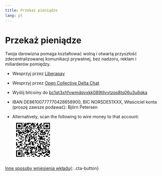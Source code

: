```yaml
---
title: Przekaż pieniądze
lang: pl
---
```


# Przekaż pieniądze

Twoja darowizna pomaga kształtować wolną i otwartą przyszłość zdecentralizowanej komunikacji prywatnej, bez nadzoru, reklam i miliarderów pomiędzy.

- Wesprzyj przez [Liberapay](https://liberapay.com/delta.chat/)

- Wesprzyj przez [Open Collective Delta Chat](https://opencollective.com/delta-chat/donate)

- Wyślij bitcoiny do [bc1qt3xhfvwmdqvxkk089tllvvtzqs8ts06u3u6qka](bitcoin:bc1qt3xhfvwmdqvxkk089tllvvtzqs8ts06u3u6qka)

- IBAN DE86100777770428658900, BIC NORSDE51XXX, Właściciel konta (proszę zawsze podawać): Björn Petersen

- Alternatively, scan the following to wire money to that account:  
  ![Scan to wire money](../assets/donate-via-epc-qr.png)

[Inne sposoby wniesienia wkładu](contribute){: .cta-button}
